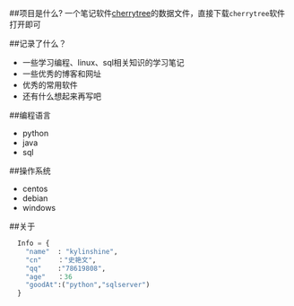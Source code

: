 ##项目是什么?
一个笔记软件[cherrytree](http://www.giuspen.com/cherrytree/)的数据文件，直接下载`cherrytree`软件打开即可

##记录了什么？

* 一些学习编程、linux、sql相关知识的学习笔记
* 一些优秀的博客和网址
* 优秀的常用软件
* 还有什么想起来再写吧


##编程语言
* python
* java
* sql

##操作系统
* centos
* debian
* windows



##关于

```python
  Info = {
    "name"  : "kylinshine",
	"cn"    ："史艳文",
    "qq"    :"78619808",
    "age"   ：36
	"goodAt":("python","sqlserver")
  }
```